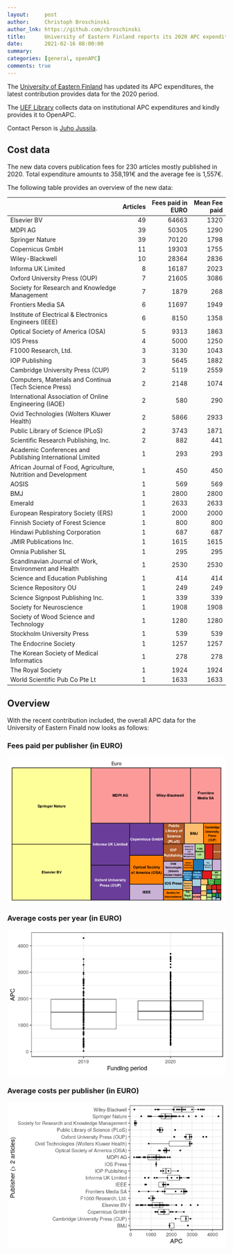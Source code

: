 ```yaml
---
layout:     post
author:     Christoph Broschinski
author_lnk: https://github.com/cbroschinski
title:      University of Eastern Finland reports its 2020 APC expenditures
date:       2021-02-16 08:00:00
summary:    
categories: [general, openAPC]
comments: true
---
```





The [University of Eastern Finland](https://www.uef.fi/en/etusivu) has updated its APC expenditures, the latest contribution provides data for the 2020 period.

The [UEF Library](http://www.uef.fi/en/web/kirjasto) collects data on institutional APC expenditures and kindly provides it to OpenAPC.

Contact Person is [Juho Jussila](mailto:juho.jussila@uef.fi).

## Cost data



The new data covers publication fees for 230 articles mostly published in 2020. Total expenditure amounts to 358,191€ and the average fee is 1,557€.

The following table provides an overview of the new data:


|                                                                | Articles| Fees paid in EURO| Mean Fee paid|
|:---------------------------------------------------------------|--------:|-----------------:|-------------:|
|Elsevier BV                                                     |       49|             64663|          1320|
|MDPI AG                                                         |       39|             50305|          1290|
|Springer Nature                                                 |       39|             70120|          1798|
|Copernicus GmbH                                                 |       11|             19303|          1755|
|Wiley-Blackwell                                                 |       10|             28364|          2836|
|Informa UK Limited                                              |        8|             16187|          2023|
|Oxford University Press (OUP)                                   |        7|             21605|          3086|
|Society for Research and Knowledge Management                   |        7|              1879|           268|
|Frontiers Media SA                                              |        6|             11697|          1949|
|Institute of Electrical & Electronics Engineers (IEEE)          |        6|              8150|          1358|
|Optical Society of America (OSA)                                |        5|              9313|          1863|
|IOS Press                                                       |        4|              5000|          1250|
|F1000 Research, Ltd.                                            |        3|              3130|          1043|
|IOP Publishing                                                  |        3|              5645|          1882|
|Cambridge University Press (CUP)                                |        2|              5119|          2559|
|Computers, Materials and Continua (Tech Science Press)          |        2|              2148|          1074|
|International Association of Online Engineering (IAOE)          |        2|               580|           290|
|Ovid Technologies (Wolters Kluwer Health)                       |        2|              5866|          2933|
|Public Library of Science (PLoS)                                |        2|              3743|          1871|
|Scientific Research Publishing, Inc.                            |        2|               882|           441|
|Academic Conferences and Publishing International Limited       |        1|               293|           293|
|African Journal of Food, Agriculture, Nutrition and Development |        1|               450|           450|
|AOSIS                                                           |        1|               569|           569|
|BMJ                                                             |        1|              2800|          2800|
|Emerald                                                         |        1|              2633|          2633|
|European Respiratory Society (ERS)                              |        1|              2000|          2000|
|Finnish Society of Forest Science                               |        1|               800|           800|
|Hindawi Publishing Corporation                                  |        1|               687|           687|
|JMIR Publications Inc.                                          |        1|              1615|          1615|
|Omnia Publisher SL                                              |        1|               295|           295|
|Scandinavian Journal of Work, Environment and Health            |        1|              2530|          2530|
|Science and Education Publishing                                |        1|               414|           414|
|Science Repository OU                                           |        1|               249|           249|
|Science Signpost Publishing Inc.                                |        1|               339|           339|
|Society for Neuroscience                                        |        1|              1908|          1908|
|Society of Wood Science and Technology                          |        1|              1280|          1280|
|Stockholm University Press                                      |        1|               539|           539|
|The Endocrine Society                                           |        1|              1257|          1257|
|The Korean Society of Medical Informatics                       |        1|               278|           278|
|The Royal Society                                               |        1|              1924|          1924|
|World Scientific Pub Co Pte Lt                                  |        1|              1633|          1633|

## Overview

With the recent contribution included, the overall APC data for the University of Eastern Finald now looks as follows:

### Fees paid per publisher (in EURO)

![plot of chunk tree_eastern_finland_2021_02_16_full](/figure/tree_eastern_finland_2021_02_16_full-1.png)

###  Average costs per year (in EURO)

![plot of chunk box_eastern_finland_2021_02_16_year_full](/figure/box_eastern_finland_2021_02_16_year_full-1.png)

###  Average costs per publisher (in EURO)

![plot of chunk box_eastern_finland_2021_02_16_publisher_full](/figure/box_eastern_finland_2021_02_16_publisher_full-1.png)
